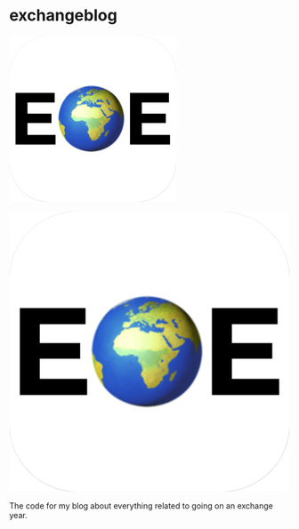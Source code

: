 # exchangeblog

<img src="https://github.com/Namli1/exchangeblog/blob/master/static/favicons/android-chrome-512x512.png" width="300" style="margin: 0 auto;">

![alt text](https://github.com/Namli1/exchangeblog/blob/master/static/favicons/android-chrome-512x512.png)

The code for my blog about everything related to going on an exchange year.

